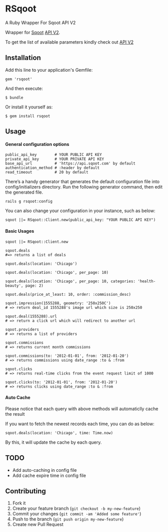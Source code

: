 RSqoot
======

A Ruby Wrapper For Sqoot API V2

Wrapper for [Sqoot](http://www.sqoot.com) [API V2](http://docs.sqoot.com/v2/overview.html).

To get the list of available parameters kindly check out [API V2](http://docs.sqoot.com/v2/overview.html)

## Installation

Add this line to your application's Gemfile:

    gem 'rsqoot'

And then execute:

    $ bundle

Or install it yourself as:

    $ gem install rsqoot

## Usage

#### General configuration options

    public_api_key        # YOUR PUBLIC API KEY
    private_api_key       # YOUR PRIVATE API KEY
    base_api_url          # 'https://api.sqoot.com' by default
    authentication_method # :header by default
    read_timeout          # 20 by default

There’s a handy generator that generates the default configuration file into config/initializers directory. Run the following generator command, then edit the generated file.

    rails g rsqoot:config

You can also change your configuration in your instance, such as below:

    sqoot ||= RSqoot::Client.new(public_api_key: "YOUR PUBLIC API KEY")

#### Basic Usages

    sqoot ||= RSqoot::Client.new

    sqoot.deals
    #=> returns a list of deals

    sqoot.deals(location: 'Chicago')

    sqoot.deals(location: 'Chicago', per_page: 10)

    sqoot.deals(location: 'Chicago', per_page: 10, categories: 'health-beauty', page: 2)

    sqoot.deals(price_at_least: 10, order: :commission_desc)

    sqoot.impression(1555288, geometry: '250x250C')
    # => return deal_id 1555288's image url which size is 250x250

    sqoot.deal(1555288).url
    # => return a click url which will redirect to another url

    sqoot.providers
    # => returns a list of providers

    sqoot.commissions
    # => returns current month commissions

    sqoot.commissions(to: '2012-01-01', from: '2012-01-20')
    # => returns commissions using date_range :to & :from

    sqoot.clicks
    # => returns real-time clicks from the event request limit of 1000

    sqoot.clicks(to: '2012-01-01', from: '2012-01-20')
    # => returns clicks using date_range :to & :from

#### Auto Cache

Please notice that each query with above methods will automaticlly cache the result

If you want to fetch the newest records each time, you can do as below:

    sqoot.deals(location: 'Chicago', time: Time.now)

By this, it will update the cache by each query.

## TODO

+ Add auto-caching in config file
+ Add cache expire time in config file

## Contributing

1. Fork it
2. Create your feature branch (`git checkout -b my-new-feature`)
3. Commit your changes (`git commit -am 'Added some feature'`)
4. Push to the branch (`git push origin my-new-feature`)
5. Create new Pull Request
